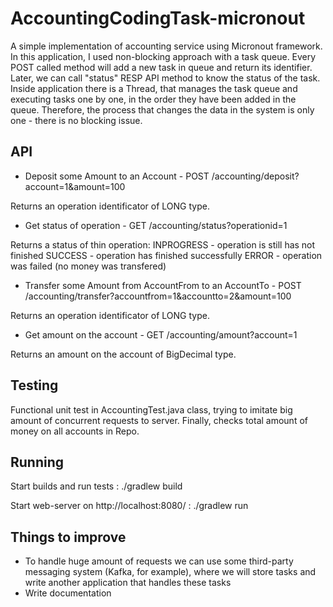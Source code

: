 # AccountingCodingTask-micronout
A simple implementation of accounting service using Micronout framework.
In this application, I used non-blocking approach with a task queue. Every POST called method will add a new task in queue and return its identifier. Later, we can call "status" RESP API method to know the status of the task.
Inside application there is a Thread, that manages the task queue and executing tasks one by one, in the order they have been added in the queue. Therefore, the process that changes the data in the system is only one - there is no blocking issue.

## API

- Deposit some Amount to an Account -
POST /accounting/deposit?account=1&amount=100

Returns an operation identificator of LONG type.

- Get status of operation -
GET /accounting/status?operationid=1

Returns a status of thin operation:
INPROGRESS - operation is still has not finished
SUCCESS - operation has finished successfully
ERROR - operation was failed (no money was transfered)

- Transfer some Amount from AccountFrom to an AccountTo -
POST /accounting/transfer?accountfrom=1&accountto=2&amount=100

Returns an operation identificator of LONG type.

- Get amount on the account -
GET /accounting/amount?account=1

Returns an amount on the account of BigDecimal type.


## Testing

Functional unit test in AccountingTest.java class, trying to imitate big amount of concurrent requests to server.
Finally, checks total amount of money on all accounts in Repo.

## Running

Start builds and run tests :
./gradlew build

Start web-server on http://localhost:8080/ :
./gradlew run

## Things to improve

- To handle huge amount of requests we can use some third-party messaging system (Kafka, for example), where we will store tasks and write another application that handles these tasks
- Write documentation

